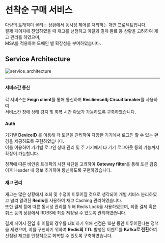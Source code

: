 ﻿# 선착순 구매 서비스
 다량의 트래픽이 몰리는 상황에서 동시성 제어를 처리하는 개인 프로젝트입니다.  
 결제 페이지에 진입하였을 때 재고를 선점하고 이탈과 결제 완료 등 상황을 고려하여 재고 관리를 하였으며,  
 MSA를 적용하여 도메인 별 확장성을 부여하였습니다.  

## Service Architecture
![service_architecture](https://github.com/user-attachments/assets/5eab5820-93d1-4080-a750-46da42dca3b2)

---
#### 서비스간 통신
각 서비스는 **Feign client**를 통해 통신하며 **Resilience4j Circuit breaker**를 사용하여  
서비스간 장애 상태 감지 및 회복 시간 확보가 가능하도록 구축하였습니다.  
  
#### Auth
기기별 **DeviceID** 를 이용해 각 토큰을 관리하여 다양한 기기에서 로그인 할 수 있는 환경을 제공하도록 구현하였습니다.  
이를 이용하여 기기별 로그인 상태 관리 및 주 기기에서 타 기기 로그아웃 등의 기능까지 확장이 가능합니다.  
  
정책에 따른 비인증 트래픽의 사전 차단을 고려하여 **Gateway filter**를 통해 토큰 검증 이후 Header 내 정보 추가하여 통신하도록 구현하였습니다.
  
#### 재고 관리
재고는 많은 상황에서 조회 및 수정이 이루어질 것으로 생각되어 개별 서비스 분리하였고 널리 알려진 **Redis**를 사용하여 재고 Caching 관리하였습니다.  
또한 결제 등에 따른 동시성 관리를 위해 Redis Lock을 사용하였으며, 최종 결제 혹은 취소 등의 상황에서 RDBS에 최종 저장될 수 있도록 관리하였습니다.
  
결제 페이지 진입 후 이탈의 경우를 대비하기 위해 선점은 10분 동안 이루어진다는 정책을 세웠으며, 이를 구현하기 위하여 **Redis의 TTL** 발행된 이벤트를 **Kafka로 전환**하여 선점된 재고를 안정적으로 회복할 수 있도록 구축하였습니다.  
  

